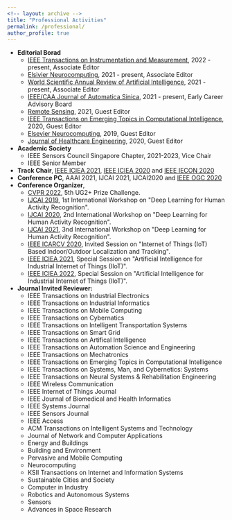 ```yaml
---
<!-- layout: archive -->
title: "Professional Activities"
permalink: /professional/
author_profile: true
---
```

* **Editorial Borad**
  * [IEEE Transactions on Instrumentation and Measurement](https://ieeexplore.ieee.org/xpl/RecentIssue.jsp?punumber=19), 2022 - present, Associate Editor
  * [Elsivier Neurocomputing](https://www.journals.elsevier.com/neurocomputing), 2021 - present, Associate Editor
  * [World Scientific Annual Review of Artificial Intelligence](https://www.worldscientific.com/worldscinet/wsarai), 2021 - present, Associate Editor
  * [IEEE/CAA Journal of Automatica Sinica](https://www.ieee-jas.net/), 2021 - present, Early Career Advisory Board
  * [Remote Sensing](https://www.mdpi.com/journal/remotesensing/special_issues/NeuralNetwork_rs), 2021, Guest Editor
  * [IEEE Transactions on Emerging Topics in Computational Intelligence](https://cis.ieee.org/images/files/Publications/TETCI/SI18_CFP_IoT_HAR.pdf), 2020, Guest Editor
  * [Elsevier Neurocomputing](https://www.journals.elsevier.com/neurocomputing), 2019, Guest Editor
  * [Journal of Healthcare Engineering](https://www.hindawi.com/journals/jhe/), 2020, Guest Editor
* **Academic Society**
  * IEEE Sensors Council Singapore Chapter, 2021-2023, Vice Chair 
  * IEEE Senior Member
* **Track Chair**, [IEEE ICIEA 2021](http://www.ieeeiciea.org/2021/), [IEEE ICIEA 2020](http://www.ieeeiciea.org/2020/) and [IEEE IECON 2020](https://www.iecon2020.org/)
* **Conference PC**, AAAI 2021, IJCAI 2021, IJCAI2020 and [IEEE OGC 2020](http://www.ipsogc.org/)
* **Conference Organizer**, 
  * [CVPR 2022](https://cvpr2022.thecvf.com/), 5th UG2+ Prize Challenge.
  * [IJCAI 2019](https://ijcai19.org/), 1st International Workshop on "Deep Learning for Human Activity Recognition".
  * [IJCAI 2020](https://ijcai20.org/), 2nd International Workshop on "Deep Learning for Human Activity Recognition".
  * [IJCAI 2021](https://ijcai21.org/), 3nd International Workshop on "Deep Learning for Human Activity Recognition".
  * [IEEE ICARCV 2020](https://www.icarcv.sg/), Invited Session on "Internet of Things (IoT) Based Indoor/Outdoor Localization and Tracking".
  * [IEEE ICIEA 2021](http://www.ieeeiciea.org/2021/), Special Session on "Artificial Intelligence for Industrial Internet of Things (IIoT)".
  * [IEEE ICIEA 2022](http://www.ieeeiciea.org/2022/), Special Session on "Artificial Intelligence for Industrial Internet of Things (IIoT)".
* **Journal Invited Reviewer:**
  * IEEE Transactions on Industrial Electronics
  * IEEE Transactions on Industrial Informatics
  * IEEE Transactions on Mobile Computing
  * IEEE Transactions on Cybernatics
  * IEEE Transactions on Intelligent Transportation Systems
  * IEEE Transactions on Smart Grid
  * IEEE Transactions on Artifical Intelligence
  * IEEE Transactions on Automation Science and Engineering
  * IEEE Transactions on Mechatronics
  * IEEE Transactions on Emerging Topics in Computational Intelligence
  * IEEE Transactions on Systems, Man, and Cybernetics: Systems
  * IEEE Transactions on Neural Systems & Rehabilitation Engineering 
  * IEEE Wireless Communication
  * IEEE Internet of Things Journal
  * IEEE Journal of Biomedical and Health Informatics
  * IEEE Systems Journal
  * IEEE Sensors Journal
  * IEEE Access
  * ACM Transactions on Intelligent Systems and Technology
  * Journal of Network and Computer Applications
  * Energy and Buildings
  * Building and Environment
  * Pervasive and Mobile Computing
  * Neurocomputing
  * KSII Transactions on Internet and Information Systems
  * Sustainable Cities and Society
  * Computer in Industry
  * Robotics and Autonomous Systems
  * Sensors
  * Advances in Space Research
 
